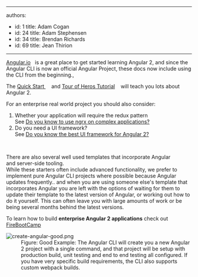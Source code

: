 

---
authors:
  - id: 1
    title: Adam Cogan
  - id: 24
    title: Adam Stephensen
  - id: 34
    title: Brendan Richards
  - id: 69
    title: Jean Thirion
---




<span class='intro'> ​<a href="http&#58;//angular.io/" target="_blank">Angular.io​</a> <img title="You are now leaving SSW" src="/Style%20Library/SSW/CoreImages/external.gif" alt="" />&#160;&#160; is a great place to get started learning Angular 2, and since the Angular CLI is now an official Angular Project, these docs now include using the CLI from the beginning.,<br> </span>

<p>The <a href="https&#58;//angular.io/docs/ts/latest/quickstart.html" target="_blank">Quick Start&#160;</a> <img title="You are now leaving SSW" src="/Style%20Library/SSW/CoreImages/external.gif" alt="" />&#160;&#160;&#160;and <a href="https&#58;//angular.io/docs/ts/latest/tutorial/" target="_blank">Tour of Heros Tutorial</a> <img title="You are now leaving SSW" src="/Style%20Library/SSW/CoreImages/external.gif" alt="" />&#160;&#160;&#160;will teach you lots about Angular 2. </p><p>For an enterprise&#160;real world project you should also consider&#58;</p><ol><li>Whether your application will require the redux pattern&#160;<br>See <a href="/_layouts/15/FIXUPREDIRECT.ASPX?WebId=3dfc0e07-e23a-4cbb-aac2-e778b71166a2&amp;TermSetId=07da3ddf-0924-4cd2-a6d4-a4809ae20160&amp;TermId=e4d1e090-bee8-4a86-9a46-fa46aa7f8058">Do you know to use ngrx on complex applications? </a> <br></li><li>Do you need a UI framework?&#160;<br>See <a href="/_layouts/15/FIXUPREDIRECT.ASPX?WebId=3dfc0e07-e23a-4cbb-aac2-e778b71166a2&amp;TermSetId=07da3ddf-0924-4cd2-a6d4-a4809ae20160&amp;TermId=1c35f4c4-7f94-4c88-8bbf-a81dfc77f5d7">Do you know the best UI framework for Angular 2? </a> </li></ol><p>&#160;</p><p>There are also several well used templates that incorporate Angular and&#160;server-side tooling.<br>While these starters&#160;often include advanced functionality, we prefer to implement pure Angular CLI projects where possible because&#160;Angular updates&#160;frequently.. and when you are using someone else's template that incorporates Angular you are left with the options of waiting for them to update their template to the latest version of Angular, or working out how to​ do it yourself. This can often leave you with large amounts of work or be being several months behind the latest versions.<br></p><p>To learn how to build&#160;<strong>enterprise&#160;Angular 2 applications</strong> check out <a href="http&#58;//firebootcamp.com/angular2">FireBootCamp</a> <img title="You are now leaving SSW" src="/Style%20Library/SSW/CoreImages/external.gif" alt="" /> <img title="You are now leaving SSW" src="/Style%20Library/SSW/CoreImages/external.gif" alt="" /> <br></p><dl class="goodImage"><dt><img alt="create-angular-good.png" src="/PublishingImages/create-angular-good.png" /></dt><dd>Figure&#58; Good Example&#58; The Angular CLI will create you a new Angular 2 project with a single command, and that project will be setup with production build, unit testing and end to end testing all configured. If you have very specific&#160;build requirements, the CLI also supports custom webpack builds. <br></dd></dl>


